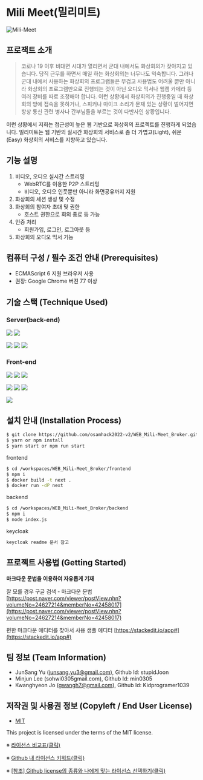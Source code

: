 # Mili Meet(밀리미트)
![Mili-Meet](https://user-images.githubusercontent.com/98392401/198857744-47c9666c-f5a1-4188-8fd7-5429032ae49a.png)

## 프로잭트 소개
> 코로나 19 이후 비대면 시대가 열리면서 군대 내에서도 화상회의가 잦아지고 있습니다. 당직 근무를 하면서 매일 하는 화상회의는 너무나도 익숙합니다. 그러나 군대 내에서 사용하는 화상회의 프로그램들은 무겁고 사용법도 어려울 뿐만 아니라 화상회의 프로그램만으로 진행되는 것이 아닌 오디오 믹서나 웹캠 카메라 등 여러 장비를 따로 조정해야 합니다. 이런 상황에서 화상회의가 진행중일 때 화상회의 방에 접속을 못하거나, 스피커나 마이크 소리가 문재 있는 상황이 벌어지면 항상 통신 관련 병사나 간부님들을 부르는 것이 다반사인 상황입니다.

이런 상황에서 저희는 접근성이 높은 웹 기반으로 화상회의 프로젝트를 진행하게 되었습니다.
밀리미트는 웹 기반의 실시간 화상회의 서비스로 좀 더 가볍고(Light), 쉬운(Easy) 화상회의 서비스를 지향하고 있습니다.

## 기능 설명
1. 비디오, 오디오 실시간 스트리밍
	- WebRTC를 이용한 P2P 스트리밍
	- 비디오, 오디오 인풋뿐만 아니라 화면공유까지 지원
2. 화상회의 세션 생성 및 수정
3. 화상회의 참여자 초대 및 권한
	- 호스트 권한으로 회의 종료 등 가능
4. 인증 처리
	- 회원가입, 로그인, 로그아웃 등
5. 화상회의 오디오 믹서 기능

## 컴퓨터 구성 / 필수 조건 안내 (Prerequisites)
* ECMAScript 6 지원 브라우저 사용
* 권장: Google Chrome 버젼 77 이상

## 기술 스택 (Technique Used)
### Server(back-end)
![](https://img.shields.io/badge/nodejs-339933?style=for-the-badge&logo=Node.js&logoColor=white)
![](https://img.shields.io/badge/express-000000?style=for-the-badge&logo=Express&logoColor=white)

![](https://img.shields.io/badge/webrtc-333333?style=for-the-badge&logo=WebRTC&logoColor=white)
![](https://img.shields.io/badge/socketio-010101?style=for-the-badge&logo=Socket.io&logoColor=white)
![](https://img.shields.io/badge/docker-2496ED?style=for-the-badge&logo=Docker&logoColor=white)


### Front-end
![](https://img.shields.io/badge/react-61DAFB?style=for-the-badge&logo=react&logoColor=black)
![](https://img.shields.io/badge/nextjs-000000?style=for-the-badge&logo=Next.js&logoColor=white)
![](https://img.shields.io/badge/mui-007FFF?style=for-the-badge&logo=MUI&logoColor=white)

![](https://img.shields.io/badge/typescript-3178C6?style=for-the-badge&logo=Typescript&logoColor=white)
![](https://img.shields.io/badge/eslint-4B32C3?style=for-the-badge&logo=ESLint&logoColor=white)
![](https://img.shields.io/badge/docker-2496ED?style=for-the-badge&logo=Docker&logoColor=white)

![](https://img.shields.io/badge/figma-F24E1E?style=for-the-badge&logo=Figma&logoColor=white)

## 설치 안내 (Installation Process)
```bash
$ git clone https://github.com/osamhack2022-v2/WEB_Mili-Meet_Broker.git
$ yarn or npm install
$ yarn start or npm run start
```

frontend
```bash
$ cd /workspaces/WEB_Mili-Meet_Broker/frontend
$ npm i
$ docker build -t next .
$ docker run -dP next
```

backend
```bash
$ cd /workspaces/WEB_Mili-Meet_Broker/backend
$ npm i
$ node index.js
```

keycloak
```bash
keycloak readme 문서 참고
```

## 프로젝트 사용법 (Getting Started)
**마크다운 문법을 이용하여 자유롭게 기재**

잘 모를 경우
구글 검색 - 마크다운 문법
[https://post.naver.com/viewer/postView.nhn?volumeNo=24627214&memberNo=42458017](https://post.naver.com/viewer/postView.nhn?volumeNo=24627214&memberNo=42458017)

 편한 마크다운 에디터를 찾아서 사용
 샘플 에디터 [https://stackedit.io/app#](https://stackedit.io/app#)

## 팀 정보 (Team Information)
- JunSang Yu (junsang.yu3@gmail.com), Github Id: stupidJoon
- Minjun Lee (sohwi0305gmail.com), Github Id: min0305
- Kwanghyeon Jo (gwangh7@gmail.com), Github Id: Kidprogramer1039

## 저작권 및 사용권 정보 (Copyleft / End User License)
 * [MIT](https://github.com/osam2020-WEB/Sample-ProjectName-TeamName/blob/master/license.md)

This project is licensed under the terms of the MIT license.

※ [라이선스 비교표(클릭)](https://olis.or.kr/license/compareGuide.do)

※ [Github 내 라이선스 키워드(클릭)](https://docs.github.com/en/github/creating-cloning-and-archiving-repositories/creating-a-repository-on-github/licensing-a-repository)

※ [\[참조\] Github license의 종류와 나에게 맞는 라이선스 선택하기(클릭)](https://flyingsquirrel.medium.com/github-license%EC%9D%98-%EC%A2%85%EB%A5%98%EC%99%80-%EB%82%98%EC%97%90%EA%B2%8C-%EB%A7%9E%EB%8A%94-%EB%9D%BC%EC%9D%B4%EC%84%A0%EC%8A%A4-%EC%84%A0%ED%83%9D%ED%95%98%EA%B8%B0-ae29925e8ff4)
